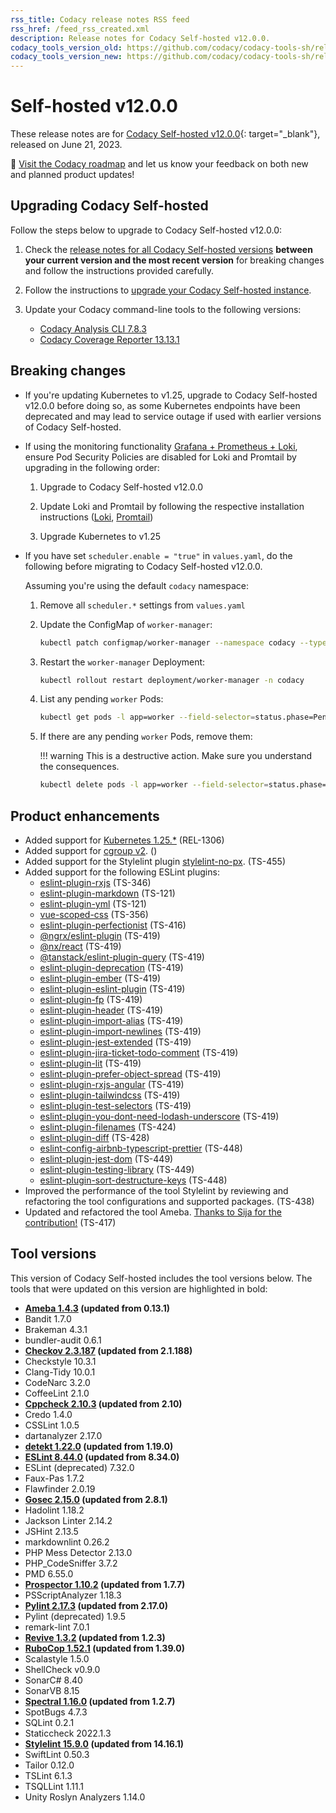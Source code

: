 ```yaml
---
rss_title: Codacy release notes RSS feed
rss_href: /feed_rss_created.xml
description: Release notes for Codacy Self-hosted v12.0.0.
codacy_tools_version_old: https://github.com/codacy/codacy-tools-sh/releases/tag/sh-1.1.6
codacy_tools_version_new: https://github.com/codacy/codacy-tools-sh/releases/tag/sh-1.2.2
---
```


# Self-hosted v12.0.0

These release notes are for [Codacy Self-hosted v12.0.0](https://github.com/codacy/chart/releases/tag/12.0.0){: target="_blank"}, released on June 21, 2023.<!-- TODO Update release date -->

📢 [Visit the Codacy roadmap](https://roadmap.codacy.com) and <span class="skip-vale">let us know</span> your feedback on both new and planned product updates!

## Upgrading Codacy Self-hosted

Follow the steps below to upgrade to Codacy Self-hosted v12.0.0:

1.  Check the [release notes for all Codacy Self-hosted versions](../index.md#self-hosted) **between your current version and the most recent version** for breaking changes and follow the instructions provided <span class="skip-vale">carefully</span>.

1.  Follow the instructions to [upgrade your Codacy Self-hosted instance](https://docs.codacy.com/v12.0/chart/maintenance/upgrade/).

1.  Update your Codacy command-line tools to the following versions:

    -   [Codacy Analysis CLI 7.8.3](https://github.com/codacy/codacy-analysis-cli/releases/tag/7.8.3)
    -   [Codacy Coverage Reporter 13.13.1](https://github.com/codacy/codacy-coverage-reporter/releases/tag/13.13.1)

## Breaking changes

-   If you're updating Kubernetes to v1.25, upgrade to Codacy Self-hosted v12.0.0 before doing so, as some Kubernetes endpoints have been deprecated and may lead to service outage if used with earlier versions of Codacy Self-hosted.

-   If using the monitoring functionality [Grafana + Prometheus + Loki](https://docs.codacy.com/v12.0/chart/configuration/monitoring/#setting-up-monitoring-using-grafana-prometheus-and-loki), ensure Pod Security Policies are disabled for Loki and Promtail by upgrading in the following order:

    1.  Upgrade to Codacy Self-hosted v12.0.0

    1.  Update Loki and Promtail by following the respective installation instructions ([Loki](https://docs.codacy.com/v12.0/chart/configuration/monitoring/#2-installing-loki), [Promtail](https://docs.codacy.com/v12.0/chart/configuration/monitoring/#3-installing-promtail))

    1.  Upgrade Kubernetes to v1.25

-   If you have set `scheduler.enable = "true"` in `values.yaml`, do the following before migrating to Codacy Self-hosted v12.0.0.

    Assuming you're using the default `codacy` namespace:

    1.  Remove all `scheduler.*` settings from `values.yaml`

    1.  Update the ConfigMap of `worker-manager`:

        ```bash
        kubectl patch configmap/worker-manager --namespace codacy --type merge --patch '{"data":{"CONFIG_FORCE_codacy_kubernetes_scheduler_enable": "false","CONFIG_FORCE_codacy_kubernetes_scheduler_name":"default-scheduler"}}'
        ```

    1.  Restart the `worker-manager` Deployment:

        ```bash
        kubectl rollout restart deployment/worker-manager -n codacy
        ```

    1.  List any pending `worker` Pods:

        ```bash
        kubectl get pods -l app=worker --field-selector=status.phase=Pending -n codacy
        ```

    1.  If there are any pending `worker` Pods, remove them:

        !!! warning
            This is a destructive action. Make sure you understand the consequences.

        ```bash
        kubectl delete pods -l app=worker --field-selector=status.phase=Pending -n codacy
        ```

## Product enhancements

-   Added support for [Kubernetes 1.25.\*](https://docs.codacy.com/v12.0/chart/requirements/#kubernetes-or-microk8s-cluster-setup) (REL-1306)
-   Added support for [<span class="skip-vale">cgroup</span> v2](https://kubernetes.io/docs/concepts/architecture/cgroups/). (<!-- TODO is there a task tracking this activity?-->)
-   Added support for the Stylelint plugin [<span class="skip-vale">stylelint-no-px</span>](https://www.npmjs.com/package/stylelint-no-px). (TS-455)
-   Added support for the following ESLint plugins:
    -   [<span class="skip-vale">eslint-plugin-rxjs</span>](https://www.npmjs.com/package/eslint-plugin-rxjs) (TS-346)
    -   [<span class="skip-vale">eslint-plugin-markdown</span>](https://www.npmjs.com/package/eslint-plugin-markdown) (TS-121)
    -   [<span class="skip-vale">eslint-plugin-yml</span>](https://www.npmjs.com/package/eslint-plugin-yml) (TS-121)
    -   [<span class="skip-vale">vue-scoped-css</span>](https://www.npmjs.com/package/eslint-plugin-vue-scoped-css) (TS-356)
    -   [<span class="skip-vale">eslint-plugin-perfectionist</span>](https://www.npmjs.com/package/eslint-plugin-perfectionist) (TS-416)
    -   [<span class="skip-vale">@ngrx/eslint-plugin</span>](https://www.npmjs.com/package/@ngrx/eslint-plugin) (TS-419)
    -   [<span class="skip-vale">@nx/react</span>](https://www.npmjs.com/package/@nx/react) (TS-419)
    -   [<span class="skip-vale">@tanstack/eslint-plugin-query</span>](https://www.npmjs.com/package/@tanstack/eslint-plugin-query) (TS-419)
    -   [<span class="skip-vale">eslint-plugin-deprecation</span>](https://www.npmjs.com/package/eslint-plugin-deprecation) (TS-419)
    -   [<span class="skip-vale">eslint-plugin-ember</span>](https://www.npmjs.com/package/eslint-plugin-ember) (TS-419)
    -   [<span class="skip-vale">eslint-plugin-eslint-plugin</span>](https://www.npmjs.com/package/eslint-plugin-eslint-plugin) (TS-419)
    -   [<span class="skip-vale">eslint-plugin-fp</span>](https://www.npmjs.com/package/eslint-plugin-fp) (TS-419)
    -   [<span class="skip-vale">eslint-plugin-header</span>](https://www.npmjs.com/package/eslint-plugin-header) (TS-419)
    -   [<span class="skip-vale">eslint-plugin-import-alias</span>](https://www.npmjs.com/package/eslint-plugin-import-alias) (TS-419)
    -   [<span class="skip-vale">eslint-plugin-import-newlines</span>](https://www.npmjs.com/package/eslint-plugin-import-newlines) (TS-419)
    -   [<span class="skip-vale">eslint-plugin-jest-extended</span>](https://www.npmjs.com/package/eslint-plugin-jest-extended) (TS-419)
    -   [<span class="skip-vale">eslint-plugin-jira-ticket-todo-comment</span>](https://www.npmjs.com/package/eslint-plugin-jira-ticket-todo-comment) (TS-419)
    -   [<span class="skip-vale">eslint-plugin-lit</span>](https://www.npmjs.com/package/eslint-plugin-lit) (TS-419)
    -   [<span class="skip-vale">eslint-plugin-prefer-object-spread</span>](https://www.npmjs.com/package/eslint-plugin-prefer-object-spread) (TS-419)
    -   [<span class="skip-vale">eslint-plugin-rxjs-angular</span>](https://www.npmjs.com/package/eslint-plugin-rxjs-angular) (TS-419)
    -   [<span class="skip-vale">eslint-plugin-tailwindcss</span>](https://www.npmjs.com/package/eslint-plugin-tailwindcss) (TS-419)
    -   [<span class="skip-vale">eslint-plugin-test-selectors</span>](https://www.npmjs.com/package/eslint-plugin-test-selectors) (TS-419)
    -   [<span class="skip-vale">eslint-plugin-you-dont-need-lodash-underscore</span>](https://www.npmjs.com/package/eslint-plugin-you-dont-need-lodash-underscore) (TS-419)
    -   [<span class="skip-vale">eslint-plugin-filenames</span>](https://www.npmjs.com/package/eslint-plugin-filenames) (TS-424)
    -   [<span class="skip-vale">eslint-plugin-diff</span>](https://www.npmjs.com/package/eslint-plugin-diff) (TS-428)
    -   [<span class="skip-vale">eslint-config-airbnb-typescript-prettier</span>](https://www.npmjs.com/package/eslint-config-airbnb-typescript-prettier) (TS-448)
    -   [<span class="skip-vale">eslint-plugin-jest-dom</span>](https://www.npmjs.com/package/eslint-plugin-jest-dom) (TS-449)
    -   [<span class="skip-vale">eslint-plugin-testing-library</span>](https://www.npmjs.com/package/eslint-plugin-testing-library) (TS-449)
    -   [<span class="skip-vale">eslint-plugin-sort-destructure-keys</span>](https://www.npmjs.com/package/eslint-plugin-sort-destructure-keys) (TS-448)
-   Improved the performance of the tool Stylelint by reviewing and refactoring the tool configurations and supported packages. (TS-438)
-   Updated and refactored the tool Ameba. [Thanks to <span class="skip-vale">Sija</span> for the contribution!](https://github.com/codacy/codacy-ameba/pull/25) (TS-417)

## Tool versions

This version of Codacy Self-hosted includes the tool versions below. The tools that were updated on this version are highlighted in bold:

-   **[Ameba 1.4.3](https://github.com/crystal-ameba/ameba/releases/tag/v1.4.3) (updated from 0.13.1)**
-   Bandit 1.7.0
-   Brakeman 4.3.1
-   bundler-audit 0.6.1
-   **[Checkov 2.3.187](https://github.com/bridgecrewio/checkov/releases/tag/2.3.187) (updated from 2.1.188)**
-   Checkstyle 10.3.1
-   Clang-Tidy 10.0.1
-   CodeNarc 3.2.0
-   CoffeeLint 2.1.0
-   **[Cppcheck 2.10.3](https://github.com/danmar/cppcheck/releases/tag/2.10.3) (updated from 2.10)**
-   Credo 1.4.0
-   CSSLint 1.0.5
-   dartanalyzer 2.17.0
-   **[detekt 1.22.0](https://github.com/detekt/detekt/releases/tag/v1.22.0) (updated from 1.19.0)**
-   **[ESLint 8.44.0](https://github.com/eslint/eslint/releases/tag/v8.44.0) (updated from 8.34.0)**
-   ESLint (deprecated) 7.32.0
-   Faux-Pas 1.7.2
-   Flawfinder 2.0.19
-   **[Gosec 2.15.0](https://github.com/securego/gosec/releases/tag/v2.15.0) (updated from 2.8.1)**
-   Hadolint 1.18.2
-   Jackson Linter 2.14.2
-   JSHint 2.13.5
-   markdownlint 0.26.2
-   PHP Mess Detector 2.13.0
-   PHP_CodeSniffer 3.7.2
-   PMD 6.55.0
-   **[Prospector 1.10.2](https://github.com/PyCQA/prospector/releases/tag/v1.10.2) (updated from 1.7.7)**
-   PSScriptAnalyzer 1.18.3
-   **[Pylint 2.17.3](https://github.com/PyCQA/pylint/releases/tag/v2.17.3) (updated from 2.17.0)**
-   Pylint (deprecated) 1.9.5
-   remark-lint 7.0.1
-   **[Revive 1.3.2](https://github.com/mgechev/revive/releases/tag/v1.3.2) (updated from 1.2.3)**
-   **[RuboCop 1.52.1](https://github.com/rubocop/rubocop/releases/tag/v1.52.1) (updated from 1.39.0)**
-   Scalastyle 1.5.0
-   ShellCheck v0.9.0
-   SonarC# 8.40
-   SonarVB 8.15
-   **[Spectral 1.16.0](https://github.com/stoplightio/spectral/releases/tag/%40stoplight%2Fspectral-rulesets-v1.16.0) (updated from 1.2.7)**
-   SpotBugs 4.7.3
-   SQLint 0.2.1
-   Staticcheck 2022.1.3
-   **[Stylelint 15.9.0](https://github.com/stylelint/stylelint/releases/tag/15.9.0) (updated from 14.16.1)**
-   SwiftLint 0.50.3
-   Tailor 0.12.0
-   TSLint 6.1.3
-   TSQLLint 1.11.1
-   Unity Roslyn Analyzers 1.14.0
